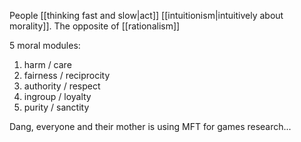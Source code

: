 People [[thinking fast and slow|act]] [[intuitionism|intuitively about morality]]. The opposite of [[rationalism]]

5 moral modules:

 1) harm / care
 2) fairness / reciprocity
 3) authority / respect
 4) ingroup / loyalty
 5) purity / sanctity

Dang, everyone and their mother is using MFT for games research...